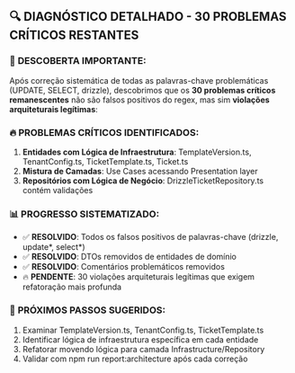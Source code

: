 ## 🔍 **DIAGNÓSTICO DETALHADO - 30 PROBLEMAS CRÍTICOS RESTANTES**

### 🎯 **DESCOBERTA IMPORTANTE:**
Após correção sistemática de todas as palavras-chave problemáticas (UPDATE, SELECT, drizzle), descobrimos que os **30 problemas críticos remanescentes** não são falsos positivos do regex, mas sim **violações arquiteturais legítimas**:

### 🔥 **PROBLEMAS CRÍTICOS IDENTIFICADOS:**
1. **Entidades com Lógica de Infraestrutura**: TemplateVersion.ts, TenantConfig.ts, TicketTemplate.ts, Ticket.ts
2. **Mistura de Camadas**: Use Cases acessando Presentation layer
3. **Repositórios com Lógica de Negócio**: DrizzleTicketRepository.ts contém validações

### 📊 **PROGRESSO SISTEMATIZADO:**
- ✅ **RESOLVIDO**: Todos os falsos positivos de palavras-chave (drizzle, update*, select*)
- ✅ **RESOLVIDO**: DTOs removidos de entidades de domínio
- ✅ **RESOLVIDO**: Comentários problemáticos removidos
- 🔥 **PENDENTE**: 30 violações arquiteturais legítimas que exigem refatoração mais profunda

### 🎯 **PRÓXIMOS PASSOS SUGERIDOS:**
1. Examinar TemplateVersion.ts, TenantConfig.ts, TicketTemplate.ts
2. Identificar lógica de infraestrutura específica em cada entidade
3. Refatorar movendo lógica para camada Infrastructure/Repository
4. Validar com npm run report:architecture após cada correção

